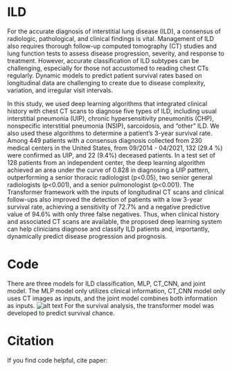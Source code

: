 # ILD
For the accurate diagnosis of interstitial lung disease (ILD), a consensus of radiologic, pathological, and clinical findings is vital. Management of ILD also requires thorough follow-up computed tomography (CT) studies and lung function tests to assess disease progression, severity, and response to treatment. However, accurate classification of ILD subtypes can be challenging, especially for those not accustomed to reading chest CTs regularly. Dynamic models to predict patient survival rates based on longitudinal data are challenging to create due to disease complexity, variation, and irregular visit intervals.

In this study, we used deep learning algorithms that integrated clinical history with chest CT scans to diagnose five types of ILD, including usual interstitial pneumonia (UIP), chronic hypersensitivity pneumonitis (CHP), nonspecific interstitial pneumonia (NSIP), sarcoidosis, and “other” ILD. We also used these algorithms to determine a patient’s 3-year survival rate. Among 449 patients with a consensus diagnosis collected from 230 medical centers in the United States, from 09/2014 - 04/2021, 132 (29.4 %) were confirmed as UIP, and 22 (9.4%) deceased patients. In a test set of 128 patients from an independent center, the deep learning algorithm achieved an area under the curve of 0.828 in diagnosing a UIP pattern, outperforming a senior thoracic radiologist (p<0.05), two senior general radiologists (p<0.001), and a senior pulmonologist (p<0.001). The Transformer framework with the inputs of longitudinal CT scans and clinical follow-ups also improved the detection of patients with a low 3-year survival rate, achieving a sensitivity of 72.7% and a negative predictive value of 94.6% with only three false negatives. Thus, when clinical history and associated CT scans are available, the proposed deep learning system can help clinicians diagnose and classify ILD patients and, importantly, dynamically predict disease progression and prognosis.

# Code
There are three models for ILD classification, MLP, CT_CNN, and joint model. The MLP model only utilizes clinical information, CT_CNN model only uses CT images as inputs, and the joint model combines both information as inputs. 
![alt text](https://user-images.githubusercontent.com/106784487/192621173-8ac594b3-5023-4287-814e-130e985917ba.png)
For the survival analysis, the transformer model was developed to predict survival chance. 

# Citation
If you find code helpful, cite paper:

